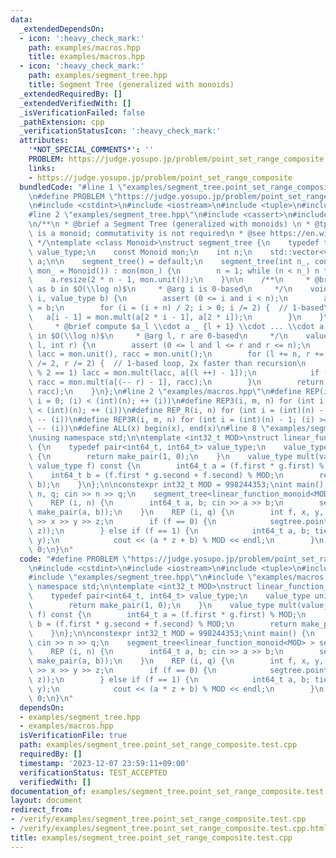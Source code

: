 ```yaml
---
data:
  _extendedDependsOn:
  - icon: ':heavy_check_mark:'
    path: examples/macros.hpp
    title: examples/macros.hpp
  - icon: ':heavy_check_mark:'
    path: examples/segment_tree.hpp
    title: Segment Tree (generalized with monoids)
  _extendedRequiredBy: []
  _extendedVerifiedWith: []
  _isVerificationFailed: false
  _pathExtension: cpp
  _verificationStatusIcon: ':heavy_check_mark:'
  attributes:
    '*NOT_SPECIAL_COMMENTS*': ''
    PROBLEM: https://judge.yosupo.jp/problem/point_set_range_composite
    links:
    - https://judge.yosupo.jp/problem/point_set_range_composite
  bundledCode: "#line 1 \"examples/segment_tree.point_set_range_composite.test.cpp\"\
    \n#define PROBLEM \"https://judge.yosupo.jp/problem/point_set_range_composite\"\
    \n#include <cstdint>\n#include <iostream>\n#include <tuple>\n#include <utility>\n\
    #line 2 \"examples/segment_tree.hpp\"\n#include <cassert>\n#include <vector>\n\
    \n/**\n * @brief a Segment Tree (generalized with monoids) \n * @tparam Monoid\
    \ is a monoid; commutativity is not required\n * @see https://en.wikipedia.org/wiki/Segment_tree\n\
    \ */\ntemplate <class Monoid>\nstruct segment_tree {\n    typedef typename Monoid::value_type\
    \ value_type;\n    const Monoid mon;\n    int n;\n    std::vector<value_type>\
    \ a;\n\n    segment_tree() = default;\n    segment_tree(int n_, const Monoid &\
    \ mon_ = Monoid()) : mon(mon_) {\n        n = 1; while (n < n_) n *= 2;\n    \
    \    a.resize(2 * n - 1, mon.unit());\n    }\n\n    /**\n     * @brief set $a_i$\
    \ as b in $O(\\log n)$\n     * @arg i is 0-based\n     */\n    void point_set(int\
    \ i, value_type b) {\n        assert (0 <= i and i < n);\n        a[i + n - 1]\
    \ = b;\n        for (i = (i + n) / 2; i > 0; i /= 2) {  // 1-based\n         \
    \   a[i - 1] = mon.mult(a[2 * i - 1], a[2 * i]);\n        }\n    }\n\n    /**\n\
    \     * @brief compute $a_l \\cdot a _ {l + 1} \\cdot ... \\cdot a _ {r - 1}$\
    \ in $O(\\log n)$\n     * @arg l, r are 0-based\n     */\n    value_type range_concat(int\
    \ l, int r) {\n        assert (0 <= l and l <= r and r <= n);\n        value_type\
    \ lacc = mon.unit(), racc = mon.unit();\n        for (l += n, r += n; l < r; l\
    \ /= 2, r /= 2) {  // 1-based loop, 2x faster than recursion\n            if (l\
    \ % 2 == 1) lacc = mon.mult(lacc, a[(l ++) - 1]);\n            if (r % 2 == 1)\
    \ racc = mon.mult(a[(-- r) - 1], racc);\n        }\n        return mon.mult(lacc,\
    \ racc);\n    }\n};\n#line 2 \"examples/macros.hpp\"\n#define REP(i, n) for (int\
    \ i = 0; (i) < (int)(n); ++ (i))\n#define REP3(i, m, n) for (int i = (m); (i)\
    \ < (int)(n); ++ (i))\n#define REP_R(i, n) for (int i = (int)(n) - 1; (i) >= 0;\
    \ -- (i))\n#define REP3R(i, m, n) for (int i = (int)(n) - 1; (i) >= (int)(m);\
    \ -- (i))\n#define ALL(x) begin(x), end(x)\n#line 8 \"examples/segment_tree.point_set_range_composite.test.cpp\"\
    \nusing namespace std;\n\ntemplate <int32_t MOD>\nstruct linear_function_monoid\
    \ {\n    typedef pair<int64_t, int64_t> value_type;\n    value_type unit() const\
    \ {\n        return make_pair(1, 0);\n    }\n    value_type mult(value_type g,\
    \ value_type f) const {\n        int64_t a = (f.first * g.first) % MOD;\n    \
    \    int64_t b = (f.first * g.second + f.second) % MOD;\n        return make_pair(a,\
    \ b);\n    }\n};\n\nconstexpr int32_t MOD = 998244353;\nint main() {\n    int\
    \ n, q; cin >> n >> q;\n    segment_tree<linear_function_monoid<MOD> > segtree(n);\n\
    \    REP (i, n) {\n        int64_t a, b; cin >> a >> b;\n        segtree.point_set(i,\
    \ make_pair(a, b));\n    }\n    REP (i, q) {\n        int f, x, y, z; cin >> f\
    \ >> x >> y >> z;\n        if (f == 0) {\n            segtree.point_set(x, make_pair(y,\
    \ z));\n        } else if (f == 1) {\n            int64_t a, b; tie(a, b) = segtree.range_concat(x,\
    \ y);\n            cout << (a * z + b) % MOD << endl;\n        }\n    }\n    return\
    \ 0;\n}\n"
  code: "#define PROBLEM \"https://judge.yosupo.jp/problem/point_set_range_composite\"\
    \n#include <cstdint>\n#include <iostream>\n#include <tuple>\n#include <utility>\n\
    #include \"examples/segment_tree.hpp\"\n#include \"examples/macros.hpp\"\nusing\
    \ namespace std;\n\ntemplate <int32_t MOD>\nstruct linear_function_monoid {\n\
    \    typedef pair<int64_t, int64_t> value_type;\n    value_type unit() const {\n\
    \        return make_pair(1, 0);\n    }\n    value_type mult(value_type g, value_type\
    \ f) const {\n        int64_t a = (f.first * g.first) % MOD;\n        int64_t\
    \ b = (f.first * g.second + f.second) % MOD;\n        return make_pair(a, b);\n\
    \    }\n};\n\nconstexpr int32_t MOD = 998244353;\nint main() {\n    int n, q;\
    \ cin >> n >> q;\n    segment_tree<linear_function_monoid<MOD> > segtree(n);\n\
    \    REP (i, n) {\n        int64_t a, b; cin >> a >> b;\n        segtree.point_set(i,\
    \ make_pair(a, b));\n    }\n    REP (i, q) {\n        int f, x, y, z; cin >> f\
    \ >> x >> y >> z;\n        if (f == 0) {\n            segtree.point_set(x, make_pair(y,\
    \ z));\n        } else if (f == 1) {\n            int64_t a, b; tie(a, b) = segtree.range_concat(x,\
    \ y);\n            cout << (a * z + b) % MOD << endl;\n        }\n    }\n    return\
    \ 0;\n}\n"
  dependsOn:
  - examples/segment_tree.hpp
  - examples/macros.hpp
  isVerificationFile: true
  path: examples/segment_tree.point_set_range_composite.test.cpp
  requiredBy: []
  timestamp: '2023-12-07 23:59:11+09:00'
  verificationStatus: TEST_ACCEPTED
  verifiedWith: []
documentation_of: examples/segment_tree.point_set_range_composite.test.cpp
layout: document
redirect_from:
- /verify/examples/segment_tree.point_set_range_composite.test.cpp
- /verify/examples/segment_tree.point_set_range_composite.test.cpp.html
title: examples/segment_tree.point_set_range_composite.test.cpp
---
```


